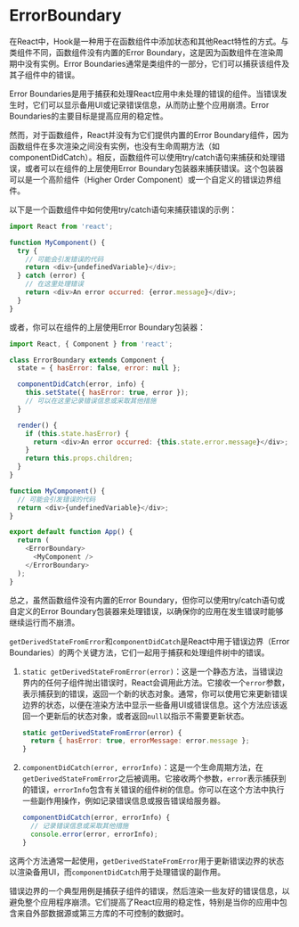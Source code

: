 # ErrorBoundary

在React中，Hook是一种用于在函数组件中添加状态和其他React特性的方式。与类组件不同，函数组件没有内置的Error Boundary，这是因为函数组件在渲染周期中没有实例。Error Boundaries通常是类组件的一部分，它们可以捕获该组件及其子组件中的错误。

Error Boundaries是用于捕获和处理React应用中未处理的错误的组件。当错误发生时，它们可以显示备用UI或记录错误信息，从而防止整个应用崩溃。Error Boundaries的主要目标是提高应用的稳定性。

然而，对于函数组件，React并没有为它们提供内置的Error Boundary组件，因为函数组件在多次渲染之间没有实例，也没有生命周期方法（如componentDidCatch）。相反，函数组件可以使用try/catch语句来捕获和处理错误，或者可以在组件的上层使用Error Boundary包装器来捕获错误。这个包装器可以是一个高阶组件（Higher Order Component）或一个自定义的错误边界组件。

以下是一个函数组件中如何使用try/catch语句来捕获错误的示例：

```javascript
import React from 'react';

function MyComponent() {
  try {
    // 可能会引发错误的代码
    return <div>{undefinedVariable}</div>;
  } catch (error) {
    // 在这里处理错误
    return <div>An error occurred: {error.message}</div>;
  }
}
```

或者，你可以在组件的上层使用Error Boundary包装器：

```javascript
import React, { Component } from 'react';

class ErrorBoundary extends Component {
  state = { hasError: false, error: null };

  componentDidCatch(error, info) {
    this.setState({ hasError: true, error });
    // 可以在这里记录错误信息或采取其他措施
  }

  render() {
    if (this.state.hasError) {
      return <div>An error occurred: {this.state.error.message}</div>;
    }
    return this.props.children;
  }
}

function MyComponent() {
  // 可能会引发错误的代码
  return <div>{undefinedVariable}</div>;
}

export default function App() {
  return (
    <ErrorBoundary>
      <MyComponent />
    </ErrorBoundary>
  );
}
```

总之，虽然函数组件没有内置的Error Boundary，但你可以使用try/catch语句或自定义的Error Boundary包装器来处理错误，以确保你的应用在发生错误时能够继续运行而不崩溃。

`getDerivedStateFromError`和`componentDidCatch`是React中用于错误边界（Error Boundaries）的两个关键方法，它们一起用于捕获和处理组件树中的错误。

1. `static getDerivedStateFromError(error)`：这是一个静态方法，当错误边界内的任何子组件抛出错误时，React会调用此方法。它接收一个`error`参数，表示捕获到的错误，返回一个新的状态对象。通常，你可以使用它来更新错误边界的状态，以便在渲染方法中显示一些备用UI或错误信息。这个方法应该返回一个更新后的状态对象，或者返回`null`以指示不需要更新状态。

   ```javascript
   static getDerivedStateFromError(error) {
     return { hasError: true, errorMessage: error.message };
   }
   ```

2. `componentDidCatch(error, errorInfo)`：这是一个生命周期方法，在`getDerivedStateFromError`之后被调用。它接收两个参数，`error`表示捕获到的错误，`errorInfo`包含有关错误的组件树的信息。你可以在这个方法中执行一些副作用操作，例如记录错误信息或报告错误给服务器。

   ```javascript
   componentDidCatch(error, errorInfo) {
     // 记录错误信息或采取其他措施
     console.error(error, errorInfo);
   }
   ```

这两个方法通常一起使用，`getDerivedStateFromError`用于更新错误边界的状态以渲染备用UI，而`componentDidCatch`用于处理错误的副作用。

错误边界的一个典型用例是捕获子组件的错误，然后渲染一些友好的错误信息，以避免整个应用程序崩溃。它们提高了React应用的稳定性，特别是当你的应用中包含来自外部数据源或第三方库的不可控制的数据时。
